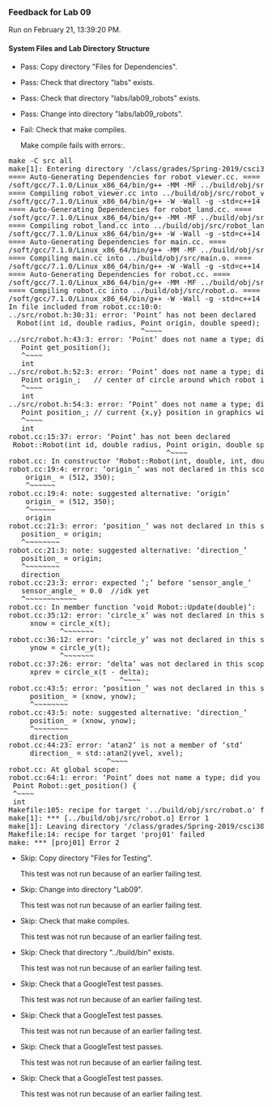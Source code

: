 ### Feedback for Lab 09

Run on February 21, 13:39:20 PM.


#### System Files and Lab Directory Structure

+ Pass: Copy directory "Files for Dependencies".



+ Pass: Check that directory "labs" exists.

+ Pass: Check that directory "labs/lab09_robots" exists.

+ Pass: Change into directory "labs/lab09_robots".

+ Fail: Check that make compiles.

    Make compile fails with errors:.
<pre>make -C src all
make[1]: Entering directory '/class/grades/Spring-2019/csci3081/student-repos/Lab_09_Feedback/repo-scher528/labs/lab09_robots/src'
==== Auto-Generating Dependencies for robot_viewer.cc. ====
/soft/gcc/7.1.0/Linux_x86_64/bin/g++ -MM -MF ../build/obj/src/robot_viewer.d -MP -MT ../build/obj/src/robot_viewer.o -W -Wall -g -std=c++14 -Wno-unused -c -I.. -I. -isystem/classes/grades/Spring-2019/csci3081/csel-s19c3081/include -isystem/classes/grades/Spring-2019/csci3081/csel-s19c3081/include/nanovg -isystem/classes/grades/Spring-2019/csci3081/csel-s19c3081/include/MinGfx-1.0 robot_viewer.cc
==== Compiling robot_viewer.cc into ../build/obj/src/robot_viewer.o. ====
/soft/gcc/7.1.0/Linux_x86_64/bin/g++ -W -Wall -g -std=c++14 -Wno-unused -c -I.. -I. -isystem/classes/grades/Spring-2019/csci3081/csel-s19c3081/include -isystem/classes/grades/Spring-2019/csci3081/csel-s19c3081/include/nanovg -isystem/classes/grades/Spring-2019/csci3081/csel-s19c3081/include/MinGfx-1.0  -c -o  ../build/obj/src/robot_viewer.o robot_viewer.cc
==== Auto-Generating Dependencies for robot_land.cc. ====
/soft/gcc/7.1.0/Linux_x86_64/bin/g++ -MM -MF ../build/obj/src/robot_land.d -MP -MT ../build/obj/src/robot_land.o -W -Wall -g -std=c++14 -Wno-unused -c -I.. -I. -isystem/classes/grades/Spring-2019/csci3081/csel-s19c3081/include -isystem/classes/grades/Spring-2019/csci3081/csel-s19c3081/include/nanovg -isystem/classes/grades/Spring-2019/csci3081/csel-s19c3081/include/MinGfx-1.0 robot_land.cc
==== Compiling robot_land.cc into ../build/obj/src/robot_land.o. ====
/soft/gcc/7.1.0/Linux_x86_64/bin/g++ -W -Wall -g -std=c++14 -Wno-unused -c -I.. -I. -isystem/classes/grades/Spring-2019/csci3081/csel-s19c3081/include -isystem/classes/grades/Spring-2019/csci3081/csel-s19c3081/include/nanovg -isystem/classes/grades/Spring-2019/csci3081/csel-s19c3081/include/MinGfx-1.0  -c -o  ../build/obj/src/robot_land.o robot_land.cc
==== Auto-Generating Dependencies for main.cc. ====
/soft/gcc/7.1.0/Linux_x86_64/bin/g++ -MM -MF ../build/obj/src/main.d -MP -MT ../build/obj/src/main.o -W -Wall -g -std=c++14 -Wno-unused -c -I.. -I. -isystem/classes/grades/Spring-2019/csci3081/csel-s19c3081/include -isystem/classes/grades/Spring-2019/csci3081/csel-s19c3081/include/nanovg -isystem/classes/grades/Spring-2019/csci3081/csel-s19c3081/include/MinGfx-1.0 main.cc
==== Compiling main.cc into ../build/obj/src/main.o. ====
/soft/gcc/7.1.0/Linux_x86_64/bin/g++ -W -Wall -g -std=c++14 -Wno-unused -c -I.. -I. -isystem/classes/grades/Spring-2019/csci3081/csel-s19c3081/include -isystem/classes/grades/Spring-2019/csci3081/csel-s19c3081/include/nanovg -isystem/classes/grades/Spring-2019/csci3081/csel-s19c3081/include/MinGfx-1.0  -c -o  ../build/obj/src/main.o main.cc
==== Auto-Generating Dependencies for robot.cc. ====
/soft/gcc/7.1.0/Linux_x86_64/bin/g++ -MM -MF ../build/obj/src/robot.d -MP -MT ../build/obj/src/robot.o -W -Wall -g -std=c++14 -Wno-unused -c -I.. -I. -isystem/classes/grades/Spring-2019/csci3081/csel-s19c3081/include -isystem/classes/grades/Spring-2019/csci3081/csel-s19c3081/include/nanovg -isystem/classes/grades/Spring-2019/csci3081/csel-s19c3081/include/MinGfx-1.0 robot.cc
==== Compiling robot.cc into ../build/obj/src/robot.o. ====
/soft/gcc/7.1.0/Linux_x86_64/bin/g++ -W -Wall -g -std=c++14 -Wno-unused -c -I.. -I. -isystem/classes/grades/Spring-2019/csci3081/csel-s19c3081/include -isystem/classes/grades/Spring-2019/csci3081/csel-s19c3081/include/nanovg -isystem/classes/grades/Spring-2019/csci3081/csel-s19c3081/include/MinGfx-1.0  -c -o  ../build/obj/src/robot.o robot.cc
In file included from robot.cc:10:0:
../src/robot.h:30:31: error: ‘Point’ has not been declared
  Robot(int id, double radius, Point origin, double speed);
                               ^~~~~
../src/robot.h:43:3: error: ‘Point’ does not name a type; did you mean ‘int’?
   Point get_position();
   ^~~~~
   int
../src/robot.h:52:3: error: ‘Point’ does not name a type; did you mean ‘int’?
   Point origin_;   // center of circle around which robot is rotating
   ^~~~~
   int
../src/robot.h:54:3: error: ‘Point’ does not name a type; did you mean ‘int’?
   Point position_; // current {x,y} position in graphics window
   ^~~~~
   int
robot.cc:15:37: error: ‘Point’ has not been declared
 Robot::Robot(int id, double radius, Point origin, double speed) {
                                     ^~~~~
robot.cc: In constructor ‘Robot::Robot(int, double, int, double)’:
robot.cc:19:4: error: ‘origin_’ was not declared in this scope
    origin_ = (512, 350);
    ^~~~~~~
robot.cc:19:4: note: suggested alternative: ‘origin’
    origin_ = (512, 350);
    ^~~~~~~
    origin
robot.cc:21:3: error: ‘position_’ was not declared in this scope
   position_ = origin;
   ^~~~~~~~~
robot.cc:21:3: note: suggested alternative: ‘direction_’
   position_ = origin;
   ^~~~~~~~~
   direction_
robot.cc:23:3: error: expected ‘;’ before ‘sensor_angle_’
   sensor_angle_ = 0.0  //idk yet
   ^~~~~~~~~~~~~
robot.cc: In member function ‘void Robot::Update(double)’:
robot.cc:35:12: error: ‘circle_x’ was not declared in this scope
     xnow = circle_x(t);
            ^~~~~~~~
robot.cc:36:12: error: ‘circle_y’ was not declared in this scope
     ynow = circle_y(t);
            ^~~~~~~~
robot.cc:37:26: error: ‘delta’ was not declared in this scope
     xprev = circle_x(t - delta);
                          ^~~~~
robot.cc:43:5: error: ‘position_’ was not declared in this scope
     position_ = (xnow, ynow);
     ^~~~~~~~~
robot.cc:43:5: note: suggested alternative: ‘direction_’
     position_ = (xnow, ynow);
     ^~~~~~~~~
     direction_
robot.cc:44:23: error: ‘atan2’ is not a member of ‘std’
     direction_ = std::atan2(yvel, xvel);
                       ^~~~~
robot.cc: At global scope:
robot.cc:64:1: error: ‘Point’ does not name a type; did you mean ‘int’?
 Point Robot::get_position() {
 ^~~~~
 int
Makefile:105: recipe for target '../build/obj/src/robot.o' failed
make[1]: *** [../build/obj/src/robot.o] Error 1
make[1]: Leaving directory '/class/grades/Spring-2019/csci3081/student-repos/Lab_09_Feedback/repo-scher528/labs/lab09_robots/src'
Makefile:14: recipe for target 'proj01' failed
make: *** [proj01] Error 2
</pre>



+ Skip: Copy directory "Files for Testing".

  This test was not run because of an earlier failing test.

+ Skip: Change into directory "Lab09".

  This test was not run because of an earlier failing test.

+ Skip: Check that make compiles.

  This test was not run because of an earlier failing test.

+ Skip: Check that directory "../build/bin" exists.

  This test was not run because of an earlier failing test.

+ Skip: Check that a GoogleTest test passes.

  This test was not run because of an earlier failing test.

+ Skip: Check that a GoogleTest test passes.

  This test was not run because of an earlier failing test.

+ Skip: Check that a GoogleTest test passes.

  This test was not run because of an earlier failing test.

+ Skip: Check that a GoogleTest test passes.

  This test was not run because of an earlier failing test.

